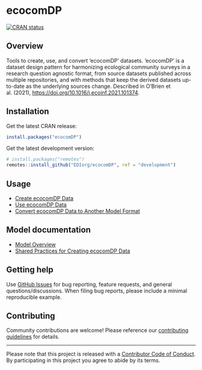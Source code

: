 
<!-- README.md is generated from README.Rmd. Please edit that file -->

# ecocomDP

<!-- badges: start -->

[![CRAN
status](https://www.r-pkg.org/badges/version/ecocomDP)](https://cran.r-project.org/package=ecocomDP)
<!-- badges: end -->

## Overview

Tools to create, use, and convert ‘ecocomDP’ datasets. ‘ecocomDP’ is a
dataset design pattern for harmonizing ecological community surveys in a
research question agnostic format, from source datasets published across
multiple repositories, and with methods that keep the derived datasets
up-to-date as the underlying sources change. Described in O’Brien et
al. (2021), <https://doi.org/10.1016/j.ecoinf.2021.101374>.

## Installation

Get the latest CRAN release:

``` r
install.packages("ecocomDP")
```

Get the latest development version:

``` r
# install.packages("remotes")
remotes::install_github("EDIorg/ecocomDP", ref = "development")
```

## Usage

-   [Create ecocomDP
    Data](https://ediorg.github.io/ecocomDP/articles/create.html)
-   [Use ecocomDP
    Data](https://ediorg.github.io/ecocomDP/articles/use.html)
-   [Convert ecocomDP Data to Another Model
    Format](https://ediorg.github.io/ecocomDP/articles/convert.html)

## Model documentation

-   [Model
    Overview](https://ediorg.github.io/ecocomDP/articles/model_overview.html)
-   [Shared Practices for Creating ecocomDP
    Data](https://ediorg.github.io/ecocomDP/articles/shared_practices_create.html)

## Getting help

Use [GitHub Issues](https://github.com/EDIorg/ecocomDP/issues) for bug
reporting, feature requests, and general questions/discussions. When
filing bug reports, please include a minimal reproducible example.

## Contributing

Community contributions are welcome! Please reference our [contributing
guidelines](https://github.com/EDIorg/ecocomDP/blob/master/CONTRIBUTING.md)
for details.

------------------------------------------------------------------------

Please note that this project is released with a [Contributor Code of
Conduct](https://github.com/EDIorg/ecocomDP/blob/master/CODE_OF_CONDUCT.md).
By participating in this project you agree to abide by its terms.
